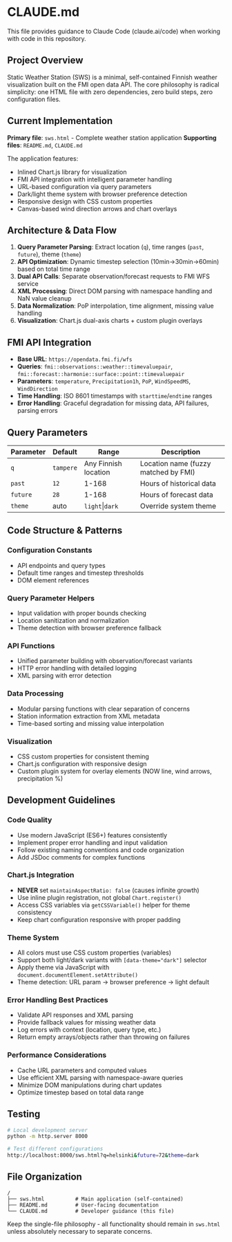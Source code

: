 # CLAUDE.md

This file provides guidance to Claude Code (claude.ai/code) when working with code in this repository.

## Project Overview

Static Weather Station (SWS) is a minimal, self-contained Finnish weather visualization built on the FMI open data API. The core philosophy is radical simplicity: one HTML file with zero dependencies, zero build steps, zero configuration files.

## Current Implementation

**Primary file**: `sws.html` - Complete weather station application
**Supporting files**: `README.md`, `CLAUDE.md`

The application features:
- Inlined Chart.js library for visualization
- FMI API integration with intelligent parameter handling
- URL-based configuration via query parameters
- Dark/light theme system with browser preference detection
- Responsive design with CSS custom properties
- Canvas-based wind direction arrows and chart overlays

## Architecture & Data Flow

1. **Query Parameter Parsing**: Extract location (`q`), time ranges (`past`, `future`), theme (`theme`)
2. **API Optimization**: Dynamic timestep selection (10min→30min→60min) based on total time range
3. **Dual API Calls**: Separate observation/forecast requests to FMI WFS service
4. **XML Processing**: Direct DOM parsing with namespace handling and NaN value cleanup
5. **Data Normalization**: PoP interpolation, time alignment, missing value handling
6. **Visualization**: Chart.js dual-axis charts + custom plugin overlays

## FMI API Integration

- **Base URL**: `https://opendata.fmi.fi/wfs`
- **Queries**: `fmi::observations::weather::timevaluepair`, `fmi::forecast::harmonie::surface::point::timevaluepair`
- **Parameters**: `temperature`, `Precipitation1h`, `PoP`, `WindSpeedMS`, `WindDirection`
- **Time Handling**: ISO 8601 timestamps with `starttime`/`endtime` ranges
- **Error Handling**: Graceful degradation for missing data, API failures, parsing errors

## Query Parameters

| Parameter | Default | Range | Description |
|-----------|---------|-------|-------------|
| `q` | `tampere` | Any Finnish location | Location name (fuzzy matched by FMI) |
| `past` | `12` | 1-168 | Hours of historical data |
| `future` | `28` | 1-168 | Hours of forecast data |
| `theme` | auto | `light`\|`dark` | Override system theme |

## Code Structure & Patterns

### Configuration Constants
- API endpoints and query types
- Default time ranges and timestep thresholds
- DOM element references

### Query Parameter Helpers
- Input validation with proper bounds checking
- Location sanitization and normalization
- Theme detection with browser preference fallback

### API Functions
- Unified parameter building with observation/forecast variants
- HTTP error handling with detailed logging
- XML parsing with error detection

### Data Processing
- Modular parsing functions with clear separation of concerns
- Station information extraction from XML metadata  
- Time-based sorting and missing value interpolation

### Visualization
- CSS custom properties for consistent theming
- Chart.js configuration with responsive design
- Custom plugin system for overlay elements (NOW line, wind arrows, precipitation %)

## Development Guidelines

### Code Quality
- Use modern JavaScript (ES6+) features consistently
- Implement proper error handling and input validation
- Follow existing naming conventions and code organization
- Add JSDoc comments for complex functions

### Chart.js Integration
- **NEVER** set `maintainAspectRatio: false` (causes infinite growth)
- Use inline plugin registration, not global `Chart.register()`
- Access CSS variables via `getCSSVariable()` helper for theme consistency
- Keep chart configuration responsive with proper padding

### Theme System
- All colors must use CSS custom properties (variables)
- Support both light/dark variants with `[data-theme="dark"]` selector
- Apply theme via JavaScript with `document.documentElement.setAttribute()`
- Theme detection: URL param → browser preference → light default

### Error Handling Best Practices
- Validate API responses and XML parsing
- Provide fallback values for missing weather data
- Log errors with context (location, query type, etc.)
- Return empty arrays/objects rather than throwing on failures

### Performance Considerations
- Cache URL parameters and computed values
- Use efficient XML parsing with namespace-aware queries
- Minimize DOM manipulations during chart updates
- Optimize timestep based on total data range

## Testing

```bash
# Local development server
python -m http.server 8000

# Test different configurations
http://localhost:8000/sws.html?q=helsinki&future=72&theme=dark
```

## File Organization

```
/
├── sws.html          # Main application (self-contained)
├── README.md         # User-facing documentation
└── CLAUDE.md         # Developer guidance (this file)
```

Keep the single-file philosophy - all functionality should remain in `sws.html` unless absolutely necessary to separate concerns.